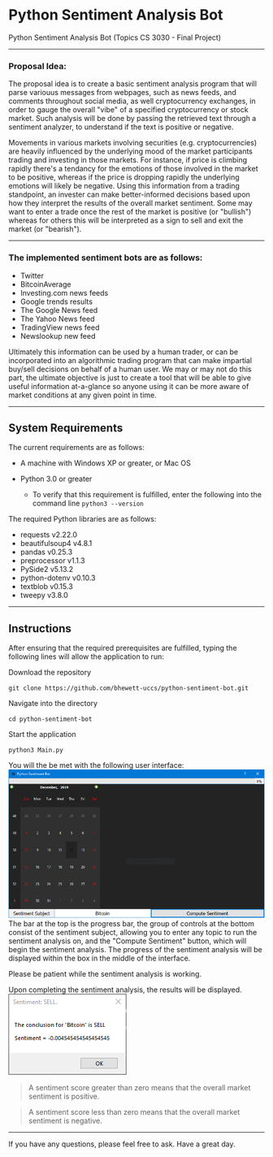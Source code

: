 # Python Sentiment Analysis Bot
Python Sentiment Analysis Bot (Topics CS 3030 - Final Project)

---

### Proposal Idea:

The proposal idea is to create a basic sentiment analysis program that will parse variouus messages from webpages, such as news feeds, and comments throughout social media, as well cryptocurrency exchanges, in order to gauge the overall "vibe" of a specified cryptocurrency or stock market. Such analysis will be done by passing the retrieved text through a sentiment analyzer, to understand if the text is positive or negative.


Movements in various markets involving securities (e.g. cryptocurrencies) are heavily influenced by the underlying mood of the market participants trading and investing in those markets. For instance, if price is climbing rapidly there's a tendancy for the emotions of those involved in the market to be positive, whereas if the price is dropping rapidly the underlying emotions will likely be negative. Using this information from a trading standpoint, an invester can make better-informed decisions based upon how they interpret the results of the overall market sentiment. Some may want to enter a trade once the rest of the market is positive (or "bullish") whereas for others this will be interpreted as a sign to sell and exit the market (or "bearish").

---

### The implemented sentiment bots are as follows:
- Twitter
- BitcoinAverage
- Investing.com news feeds
- Google trends results
- The Google News feed
- The Yahoo News feed
- TradingView news feed
- Newslookup new feed

Ultimately this information can be used by a human trader, or can be incorporated into an algorithmic trading program that can make impartial buy/sell decisions on behalf of a human user. We may or may not do this part, the ultimate objective is just to create a tool that will be able to give useful information at-a-glance so anyone using it can be more aware of market conditions at any given point in time.

---

## System Requirements
The current requirements are as follows:
- A machine with Windows XP or greater, or Mac OS
- Python 3.0 or greater
  
    - To verify that this requirement is fulfilled, enter the following into the command line
    ```python3 --version```

The required Python libraries are as follows:
- requests v2.22.0
- beautifulsoup4 v4.8.1
- pandas v0.25.3
- preprocessor v1.1.3
- PySide2 v5.13.2
- python-dotenv v0.10.3
- textblob v0.15.3
- tweepy v3.8.0

---

## Instructions
After ensuring that the required prerequisites are fulfilled, typing the following lines will allow the application to run:

Download the repository
```
git clone https://github.com/bhewett-uccs/python-sentiment-bot.git
```
Navigate into the directory
```
cd python-sentiment-bot
```
Start the application
```
python3 Main.py
```
You will the be met with the following user interface:
![](Resources/Screens/screen1.png)
The bar at the top is the progress bar, the group of controls at the bottom consist of the sentiment subject, allowing you to enter any topic to run the sentiment analysis on, and the "Compute Sentiment" button, which will begin the sentiment analysis. The progress of the sentiment analysis will be displayed within the box in the middle of the interface.

Please be patient while the sentiment analysis is working.

Upon completing the sentiment analysis, the results will be displayed.
![](Resources/Screens/screen2.png)

> A sentiment score greater than zero means that the overall market sentiment is positive.

> A sentiment score less than zero means that the overall market sentiment is negative.

---

If you have any questions, please feel free to ask. Have a great day.
